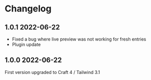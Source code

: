 # Changelog

## 1.0.1 2022-06-22

* Fixed a bug where live preview was not working for fresh entries
* Plugin update

## 1.0.0 2022-06-22

First version upgraded to Craft 4 / Tailwind 3.1
